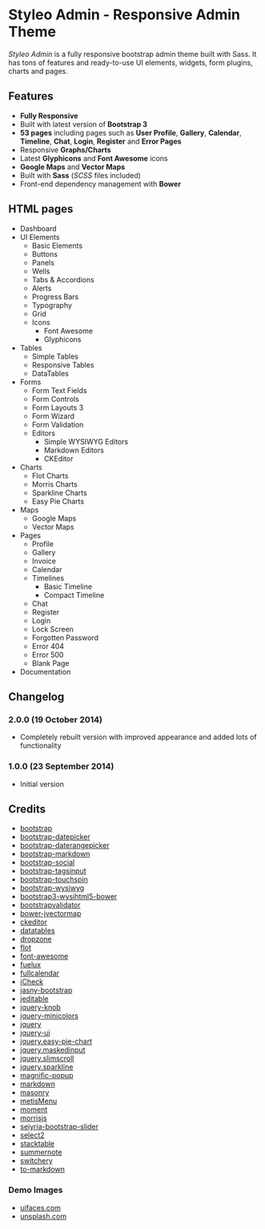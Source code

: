 # Styleo Admin - Responsive Admin Theme

*Styleo Admin* is a fully responsive bootstrap admin theme built with Sass. It has tons of features and ready-to-use UI elements, widgets, form plugins, charts and pages.

## Features

- **Fully Responsive**
- Built with latest version of **Bootstrap 3**
- **53 pages** including pages such as **User Profile**, **Gallery**, **Calendar**, **Timeline**, **Chat**, **Login**, **Register** and **Error Pages**
- Responsive **Graphs/Charts**
- Latest **Glyphicons** and **Font Awesome** icons
- **Google Maps** and **Vector Maps**
- Built with **Sass** (*SCSS* files included)
- Front-end dependency management with **Bower**

## HTML pages

- Dashboard
- UI Elements
  - Basic Elements
  - Buttons
  - Panels
  - Wells
  - Tabs & Accordions
  - Alerts
  - Progress Bars
  - Typography
  - Grid
  - Icons
    - Font Awesome
    - Glyphicons
- Tables
  - Simple Tables
  - Responsive Tables
  - DataTables
- Forms
  - Form Text Fields
  - Form Controls
  - Form Layouts 3
  - Form Wizard
  - Form Validation
  - Editors
    - Simple WYSIWYG Editors
    - Markdown Editors
    - CKEditor
- Charts
  - Flot Charts
  - Morris Charts
  - Sparkline Charts
  - Easy Pie Charts
- Maps
  - Google Maps
  - Vector Maps
- Pages
  - Profile
  - Gallery
  - Invoice
  - Calendar
  - Timelines
    - Basic Timeline
    - Compact Timeline
  - Chat
  - Register
  - Login
  - Lock Screen
  - Forgotten Password
  - Error 404
  - Error 500
  - Blank Page
- Documentation

## Changelog

### 2.0.0 (19 October 2014)

- Completely rebuilt version with improved appearance and added lots of functionality

### 1.0.0 (23 September 2014)

- Initial version

## Credits

- [bootstrap](http://getbootstrap.com/)
- [bootstrap-datepicker](http://eternicode.github.io/bootstrap-datepicker)
- [bootstrap-daterangepicker](https://github.com/dangrossman/bootstrap-daterangepicker)
- [bootstrap-markdown](http://toopay.github.io/bootstrap-markdown/)
- [bootstrap-social](http://lipis.github.io/bootstrap-social/)
- [bootstrap-tagsinput](http://timschlechter.github.io/bootstrap-tagsinput/examples/)
- [bootstrap-touchspin](http://www.virtuosoft.eu/code/bootstrap-touchspin/)
- [bootstrap-wysiwyg](http://mindmup.github.io/bootstrap-wysiwyg/)
- [bootstrap3-wysihtml5-bower](https://github.com/Waxolunist/bootstrap3-wysihtml5-bower)
- [bootstrapvalidator](http://bootstrapvalidator.com/)
- [bower-jvectormap](https://github.com/tlvince/bower-jvectormap)
- [ckeditor](http://ckeditor.com/)
- [datatables](http://www.datatables.net/)
- [dropzone](http://www.dropzonejs.com/)
- [flot](http://www.flotcharts.org/)
- [font-awesome](http://fortawesome.github.io/Font-Awesome/)
- [fuelux](http://getfuelux.com/)
- [fullcalendar](http://fullcalendar.io/)
- [iCheck](http://fronteed.com/iCheck/)
- [jasny-bootstrap](http://jasny.github.io/bootstrap/)
- [jeditable](http://www.appelsiini.net/projects/jeditable)
- [jquery-knob](http://anthonyterrien.com/knob/)
- [jquery-minicolors](http://labs.abeautifulsite.net/jquery-minicolors/)
- [jquery](http://jquery.com/)
- [jquery-ui](http://jqueryui.com/)
- [jquery.easy-pie-chart](http://rendro.github.io/easy-pie-chart/)
- [jquery.maskedinput](http://digitalbush.com/projects/masked-input-plugin/)
- [jquery.slimscroll](http://rocha.la/jQuery-slimScroll)
- [jquery.sparkline](http://omnipotent.net/jquery.sparkline/)
- [magnific-popup](http://dimsemenov.com/plugins/magnific-popup/)
- [markdown](https://github.com/evilstreak/markdown-js)
- [masonry](http://masonry.desandro.com/)
- [metisMenu](http://demo.onokumus.com/metisMenu/)
- [moment](http://momentjs.com/)
- [morrisjs](http://morrisjs.github.io/morris.js/)
- [seiyria-bootstrap-slider](http://seiyria.github.io/bootstrap-slider/)
- [select2](http://ivaynberg.github.io/select2/)
- [stacktable](http://johnpolacek.github.io/stacktable.js/)
- [summernote](http://hackerwins.github.io/summernote/)
- [switchery](http://abpetkov.github.io/switchery/)
- [to-markdown](http://domchristie.github.io/to-markdown/)

### Demo Images

- [uifaces.com](http://uifaces.com/)
- [unsplash.com](https://unsplash.com/)